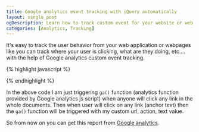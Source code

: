 ```yaml
---
title: Google analytics event tracking with jQuery automatically
layout: single_post
ogDescription: Learn how to track custom event for your website or web application with google analytics custom event tracking
categories: [Analytics, Tracking]
---
```


It's easy to track the user behavior from your web application or webpages like you can track where your user is clicking, what are they doing, etc.... with the help of Google analytics custom event tracking.

{% highlight javascript %}
<script>
$(document).ready(function(){
        $('a').on('click', function() {
            var anchorText = $(this).text();
            var anchorUrl = $(this).attr('href');

            ga('send', 'event', link', 'click', anchorText, anchorUrl);
        });
    })
</script>
{% endhighlight %}

In the above code I am just triggering `ga()` function (analytics function provided by Google analytics js script) when anyone will click any link in the whole documents. Then when user will click on any link (anchor text) then the `ga()` function will be triggered with my custom url, action, text value.

So from now on you can get this report from [Google analytics](http://www.google.com/analytics).
